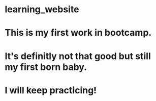 # learning_website
# This is my first work in bootcamp.
# It's definitly not that good but still my first born baby.
# I will keep practicing!
